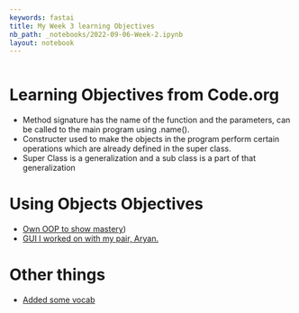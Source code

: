 ```yaml
---
keywords: fastai
title: My Week 3 learning Objectives
nb_path: _notebooks/2022-09-06-Week-2.ipynb
layout: notebook
---
```


<!--
#################################################
### THIS FILE WAS AUTOGENERATED! DO NOT EDIT! ###
#################################################
# file to edit: _notebooks/2022-09-06-Week-2.ipynb
-->

<div class="container" id="notebook-container">
        
<div class="cell border-box-sizing text_cell rendered"><div class="inner_cell">
<div class="text_cell_render border-box-sizing rendered_html">
<p><img src="/sample1_blog/images/copied_from_nb/my_icons/2022-09-05.png" alt=""></p>

</div>
</div>
</div>
<div class="cell border-box-sizing text_cell rendered"><div class="inner_cell">
<div class="text_cell_render border-box-sizing rendered_html">
<h1 id="Learning-Objectives-from-Code.org">Learning Objectives from Code.org<a class="anchor-link" href="#Learning-Objectives-from-Code.org"> </a></h1><ul>
<li>Method signature has the name of the function and the parameters, can be called to the main program using .name().</li>
<li>Constructer used to make the objects in the program perform certain operations which are already defined in the super class.</li>
<li>Super Class is a generalization and a sub class is a part of that generalization</li>
</ul>

</div>
</div>
</div>
<div class="cell border-box-sizing text_cell rendered"><div class="inner_cell">
<div class="text_cell_render border-box-sizing rendered_html">
<h1 id="Using-Objects-Objectives">Using Objects Objectives<a class="anchor-link" href="#Using-Objects-Objectives"> </a></h1><ul>
<li><a href="https://evmyclipz.github.io/sample1_blog/2022/08/21/JavaSample.html#My-First-object-oriented-programm(Console-based">Own OOP to show mastery</a>)</li>
<li><a href="https://evmyclipz.github.io/sample1_blog/2022/01/09/GUI_using_Java.html">GUI I worked on with my pair, Aryan.</a></li>
</ul>

</div>
</div>
</div>
<div class="cell border-box-sizing text_cell rendered"><div class="inner_cell">
<div class="text_cell_render border-box-sizing rendered_html">
<h1 id="Other-things">Other things<a class="anchor-link" href="#Other-things"> </a></h1><ul>
<li><a href="https://evmyclipz.github.io/sample1_blog/notes/">Added some vocab</a></li>
</ul>

</div>
</div>
</div>
</div>
 

